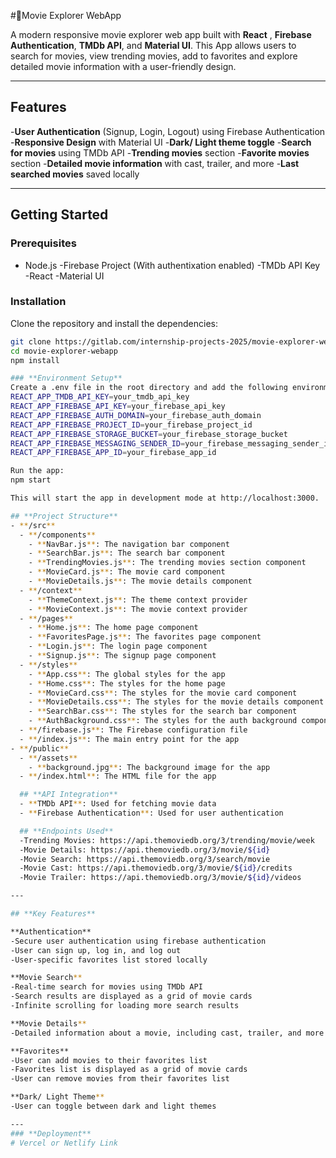#🎥Movie Explorer WebApp

A modern responsive movie explorer web app built with **React** , **Firebase Authentication**, **TMDb API**, and **Material UI**. This App allows users to search for movies, view trending movies, add to favorites and explore detailed movie information with a user-friendly design.

---

## Features
-**User Authentication** (Signup, Login, Logout) using Firebase Authentication
-**Responsive Design** with Material UI
-**Dark/ Light theme toggle**
-**Search for movies** using TMDb API
-**Trending movies** section
-**Favorite movies** section
-**Detailed movie information** with cast, trailer, and more
-**Last searched movies** saved locally

---

## Getting Started

### Prerequisites
- Node.js
-Firebase Project (With authentixation enabled)
-TMDb API Key
-React
-Material UI

### **Installation**
Clone the repository and install the dependencies:
```bash
git clone https://gitlab.com/internship-projects-2025/movie-explorer-webapp.git
cd movie-explorer-webapp
npm install

### **Environment Setup**
Create a .env file in the root directory and add the following environment variables:
REACT_APP_TMDB_API_KEY=your_tmdb_api_key
REACT_APP_FIREBASE_API_KEY=your_firebase_api_key
REACT_APP_FIREBASE_AUTH_DOMAIN=your_firebase_auth_domain
REACT_APP_FIREBASE_PROJECT_ID=your_firebase_project_id
REACT_APP_FIREBASE_STORAGE_BUCKET=your_firebase_storage_bucket
REACT_APP_FIREBASE_MESSAGING_SENDER_ID=your_firebase_messaging_sender_id
REACT_APP_FIREBASE_APP_ID=your_firebase_app_id

Run the app:
npm start

This will start the app in development mode at http://localhost:3000.

## **Project Structure**
- **/src**
  - **/components**
    - **NavBar.js**: The navigation bar component
    - **SearchBar.js**: The search bar component
    - **TrendingMovies.js**: The trending movies section component
    - **MovieCard.js**: The movie card component
    - **MovieDetails.js**: The movie details component
  - **/context**
    - **ThemeContext.js**: The theme context provider
    - **MovieContext.js**: The movie context provider
  - **/pages**
    - **Home.js**: The home page component
    - **FavoritesPage.js**: The favorites page component
    - **Login.js**: The login page component
    - **Signup.js**: The signup page component
  - **/styles**
    - **App.css**: The global styles for the app
    - **Home.css**: The styles for the home page
    - **MovieCard.css**: The styles for the movie card component
    - **MovieDetails.css**: The styles for the movie details component
    - **SearchBar.css**: The styles for the search bar component
    - **AuthBackground.css**: The styles for the auth background component
  - **/firebase.js**: The Firebase configuration file
  - **/index.js**: The main entry point for the app
- **/public**
  - **/assets**
    - **background.jpg**: The background image for the app
  - **/index.html**: The HTML file for the app

  ## **API Integration**
  - **TMDb API**: Used for fetching movie data
  - **Firebase Authentication**: Used for user authentication

  ## **Endpoints Used**
  -Trending Movies: https://api.themoviedb.org/3/trending/movie/week
  -Movie Details: https://api.themoviedb.org/3/movie/${id}
  -Movie Search: https://api.themoviedb.org/3/search/movie
  -Movie Cast: https://api.themoviedb.org/3/movie/${id}/credits
  -Movie Trailer: https://api.themoviedb.org/3/movie/${id}/videos

---

## **Key Features**

**Authentication**
-Secure user authentication using firebase authentication
-User can sign up, log in, and log out
-User-specific favorites list stored locally

**Movie Search**
-Real-time search for movies using TMDb API
-Search results are displayed as a grid of movie cards
-Infinite scrolling for loading more search results

**Movie Details**
-Detailed information about a movie, including cast, trailer, and more

**Favorites**
-User can add movies to their favorites list
-Favorites list is displayed as a grid of movie cards
-User can remove movies from their favorites list

**Dark/ Light Theme**
-User can toggle between dark and light themes

---
### **Deployment**
# Vercel or Netlify Link


